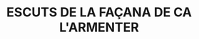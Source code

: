 ---
layout: test
title:  "ESCUTS DE LA FAÇANA DE CA L'ARMENTER"
coordinates:
  - group1:
        - [1.46149733284422, 42.356972468468584]
        - [1.461497493833007, 42.356971923836397]
        - [1.461679571244319, 42.356973622789624]
        - [1.461678112390569, 42.356951115681916]
        - [1.4615307571428, 42.356950031662798]
        - [1.461543852939323, 42.356865916413192]
        - [1.461513342511129, 42.356865506931577]
        - [1.46149733284422, 42.356972468468584]
---